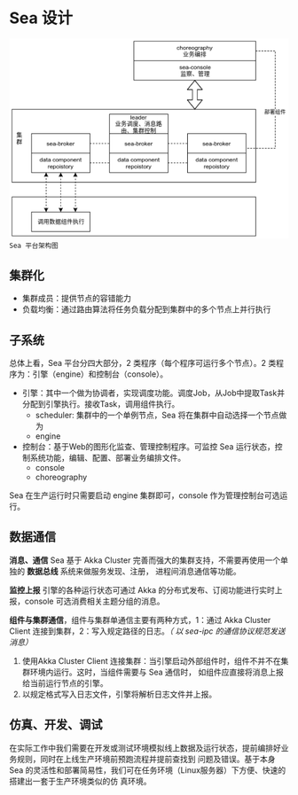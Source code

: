 # Sea 设计

![Sea 平台架构图](../static/SeaPlatformArchitecture.png)<br/>`Sea 平台架构图`

## 集群化

- 集群成员：提供节点的容错能力
- 负载均衡：通过路由算法将任务负载分配到集群中的多个节点上并行执行

## 子系统

总体上看，Sea 平台分四大部分，2 类程序（每个程序可运行多个节点）。2 类程序为：引擎（engine）和控制台（console）。

- 引擎：其中一个做为协调者，实现调度功能。调度Job，从Job中提取Task并分配到引擎执行。接收Task，调用组件执行。
    - scheduler: 集群中的一个单例节点，Sea 将在集群中自动选择一个节点做为
    - engine
- 控制台：基于Web的图形化监查、管理控制程序。可监控 Sea 运行状态，控制系统功能，编辑、配置、部署业务编排文件。
    - console
    - choreography

Sea 在生产运行时只需要启动 engine 集群即可，console 作为管理控制台可选运行。

## 数据通信

**消息、通信** Sea 基于 Akka Cluster 完善而强大的集群支持，不需要再使用一个单独的 **数据总线** 系统来做服务发现、注册，
进程间消息通信等功能。

**监控上报** 引擎的各种运行状态可通过 Akka 的分布式发布、订阅功能进行实时上报，console 可选消费相关主题分组的消息。

**组件与集群通信**，组件与集群单通信主要有两种方式，1：通过 Akka Cluster Client 连接到集群，2：写入规定路径的日志。*（
以 sea-ipc 的通信协议规范发送消息）*

1. 使用Akka Cluster Client 连接集群：当引擎启动外部组件时，组件不并不在集群环境内运行。这时，当组件需要与 Sea 通信时，
   如组件应直接将消息上报给当前运行节点的引擎。
2. 以规定格式写入日志文件，引擎将解析日志文件并上报。

## 仿真、开发、调试

在实际工作中我们需要在开发或测试环境模拟线上数据及运行状态，提前编排好业务规则，同时在上线生产环境前预跑流程并提前查找到
问题及错误。基于本身 Sea 的灵活性和部署简易性，我们可在任务环境（Linux服务器）下方便、快速的搭建出一套于生产环境类似的仿
真环境。
